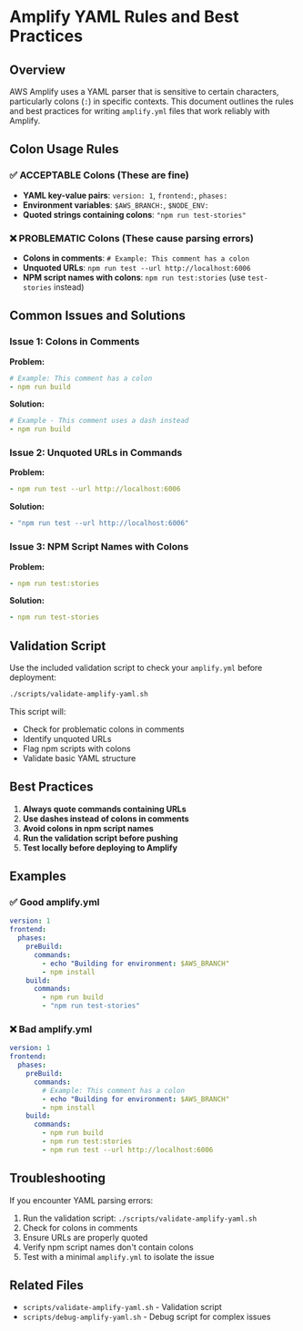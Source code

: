 # Amplify YAML Rules and Best Practices

## Overview

AWS Amplify uses a YAML parser that is sensitive to certain characters, particularly colons (`:`) in specific contexts. This document outlines the rules and best practices for writing `amplify.yml` files that work reliably with Amplify.

## Colon Usage Rules

### ✅ ACCEPTABLE Colons (These are fine)

- **YAML key-value pairs**: `version: 1`, `frontend:`, `phases:`
- **Environment variables**: `$AWS_BRANCH:`, `$NODE_ENV:`
- **Quoted strings containing colons**: `"npm run test-stories"`

### ❌ PROBLEMATIC Colons (These cause parsing errors)

- **Colons in comments**: `# Example: This comment has a colon`
- **Unquoted URLs**: `npm run test --url http://localhost:6006`
- **NPM script names with colons**: `npm run test:stories` (use `test-stories` instead)

## Common Issues and Solutions

### Issue 1: Colons in Comments

**Problem:**

```yaml
# Example: This comment has a colon
- npm run build
```

**Solution:**

```yaml
# Example - This comment uses a dash instead
- npm run build
```

### Issue 2: Unquoted URLs in Commands

**Problem:**

```yaml
- npm run test --url http://localhost:6006
```

**Solution:**

```yaml
- "npm run test --url http://localhost:6006"
```

### Issue 3: NPM Script Names with Colons

**Problem:**

```yaml
- npm run test:stories
```

**Solution:**

```yaml
- npm run test-stories
```

## Validation Script

Use the included validation script to check your `amplify.yml` before deployment:

```bash
./scripts/validate-amplify-yaml.sh
```

This script will:

- Check for problematic colons in comments
- Identify unquoted URLs
- Flag npm scripts with colons
- Validate basic YAML structure

## Best Practices

1. **Always quote commands containing URLs**
2. **Use dashes instead of colons in comments**
3. **Avoid colons in npm script names**
4. **Run the validation script before pushing**
5. **Test locally before deploying to Amplify**

## Examples

### ✅ Good amplify.yml

```yaml
version: 1
frontend:
  phases:
    preBuild:
      commands:
        - echo "Building for environment: $AWS_BRANCH"
        - npm install
    build:
      commands:
        - npm run build
        - "npm run test-stories"
```

### ❌ Bad amplify.yml

```yaml
version: 1
frontend:
  phases:
    preBuild:
      commands:
        # Example: This comment has a colon
        - echo "Building for environment: $AWS_BRANCH"
        - npm install
    build:
      commands:
        - npm run build
        - npm run test:stories
        - npm run test --url http://localhost:6006
```

## Troubleshooting

If you encounter YAML parsing errors:

1. Run the validation script: `./scripts/validate-amplify-yaml.sh`
2. Check for colons in comments
3. Ensure URLs are properly quoted
4. Verify npm script names don't contain colons
5. Test with a minimal `amplify.yml` to isolate the issue

## Related Files

- `scripts/validate-amplify-yaml.sh` - Validation script
- `scripts/debug-amplify-yaml.sh` - Debug script for complex issues
